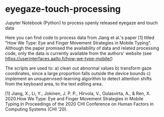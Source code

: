 # eyegaze-touch-processing
Jupyter Notebook (Python) to process openly released eyegaze and touch data 

Here you can find code to process data from Jiang et al.'s paper [1] titled "How We Type: Eye and Finger Movement Strategies in Mobile Typing". Although the paper promised the availability of data and related processing code, only the data is currently available from the authors' website (see https://userinterfaces.aalto.fi/how-we-type-mobile/)

The scripts are used to:
a) clean out abnormal values
b) transform gaze coordinates, since a large proportion falls outside the device bounds
c) implement an unsupervised-learning algorithm to detect attention shifts from the keyboard area, to the text editing area.


[1] Jiang, X., Li, Y., Jokinen, J. P. P., Hirvola, V., Oulasvirta, A., & Ren, X. 2020.How We Type: Eye and Finger Movement Strategies in Mobile Typing.In Proceedings of the 2020 CHI Conference on Human Factors in Computing Systems (CHI ’20).
